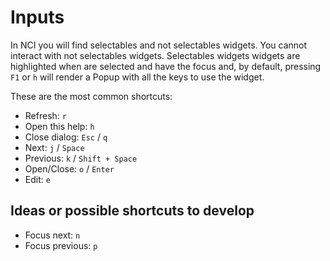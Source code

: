 # Inputs

In NCI you will find selectables and not selectables widgets. You cannot interact with
not selectables widgets. Selectables widgets widgets are highlighted when are selected
and have the focus and, by default, pressing `F1` or `h` will render a Popup with all
the keys to use the widget.

These are the most common shortcuts:

- Refresh: `r`
- Open this help: `h`
- Close dialog: `Esc` / `q`
- Next: `j` / `Space`
- Previous: `k` / `Shift + Space`
- Open/Close: `o` / `Enter`
- Edit: `e`

## Ideas or possible shortcuts to develop

- Focus next: `n`
- Focus previous: `p`